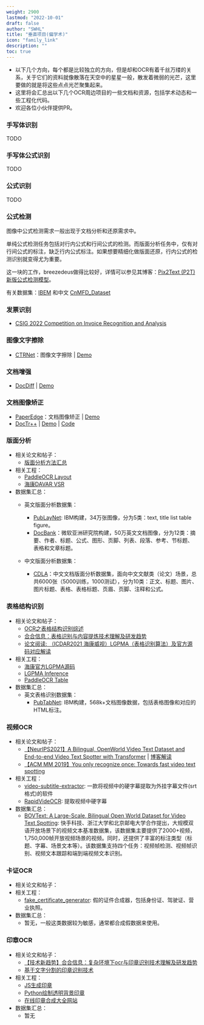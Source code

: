 ```yaml
---
weight: 2900
lastmod: "2022-10-01"
draft: false
author: "SWHL"
title: "垂直项目(偏学术)"
icon: "family_link"
description: ""
toc: true
---
```


- 以下几个方向，每个都是比较独立的方向，但是却和OCR有着千丝万缕的关系，关于它们的资料就像散落在天空中的星星一般，散发着微弱的光芒，这里要做的就是将这些点点光芒聚集起来。
- 这里将会汇总出以下几个OCR周边项目的一些文档和资源，包括学术动态和一些工程化代码。
- 欢迎各位小伙伴提供PR。

### 手写体识别
TODO

### 手写体公式识别
TODO

### 公式识别
TODO

### 公式检测
图像中公式检测需求一般出现于文档分析和还原需求中。

单纯公式检测任务包括对行内公式和行间公式的检测。而版面分析任务中，仅有对行间公式的标注，缺乏行内公式标注。如果想要精细化做版面还原，行内公式的检测识别就变得尤为重要。

这一块的工作，breezedeus做得比较好，详情可以参见其博客：[Pix2Text (P2T) 新版公式检测模型](https://www.breezedeus.com/article/p2t-mfd-20230613)。

有关数据集：[IBEM](https://zenodo.org/record/4757865) 和中文 [CnMFD_Dataset](https://github.com/breezedeus/CnMFD_Dataset)

### 发票识别
- [CSIG 2022 Competition on Invoice Recognition and Analysis](https://davar-lab.github.io/competition/CSIG2022-invoice-ch.html##)

### 图像文字擦除
- [CTRNet](https://github.com/lcy0604/CTRNet)：图像文字擦除 | [Demo](https://huggingface.co/spaces/SWHL/CTRNetDemo)

### 文档增强
- [DocDiff](https://arxiv.org/pdf/2305.03892.pdf) | [Demo](https://github.com/Royalvice/DocDiff)

### 文档图像矫正
- [PaperEdge](https://github.com/cvlab-stonybrook/PaperEdge)：文档图像矫正 | [Demo](https://huggingface.co/spaces/SWHL/PaperEdgeDemo)
- [DocTr++](https://arxiv.org/pdf/2304.08796.pdf) | [Demo](https://demo.doctrp.top/) | [Code](https://github.com/fh2019ustc/DocTr-Plus)

### 版面分析
- 相关论文和帖子：
  - [版面分析方法汇总](https://zhuanlan.zhihu.com/p/392058153)
- 相关工程：
  - [PaddleOCR Layout](https://github.com/PaddlePaddle/PaddleOCR/blob/release/2.5/ppstructure/layout/README_ch.md)
  - [海康DAVAR VSR](https://github.com/hikopensource/DAVAR-Lab-OCR/tree/main/demo/text_layout/VSR)
- 数据集汇总：
  - 英文版面分析数据集：
    - [PubLayNet](https://github.com/ibm-aur-nlp/PubLayNet): IBM构建，34万张图像，分为5类：text, title list table figure。
    - [DocBank](https://doc-analysis.github.io/docbank-page/index.html)：微软亚洲研究院构建，50万英文文档图像，分为12类：摘要、作者、标题、公式、图形、页脚、列表、段落、参考、节标题、表格和文章标题。

  - 中文版面分析数据集：
    - [CDLA](https://github.com/buptlihang/CDLA)：中文文档版面分析数据集，面向中文文献类（论文）场景，总共6000张（5000训练，1000测试），分为10类：正文、标题、图片、图片标题、表格、表格标题、页眉、页脚、注释和公式。

### 表格结构识别
- 相关论文和帖子：
  - [OCR之表格结构识别综述](https://blog.csdn.net/shiwanghualuo/article/details/123726879)
  - [合合信息：表格识别与内容提炼技术理解及研发趋势](https://blog.csdn.net/INTSIG/article/details/123000010?spm=1001.2014.3001.5502)
  - [论文阅读: （ICDAR2021 海康威视）LGPMA（表格识别算法）及官方源码对应解读](https://blog.csdn.net/shiwanghualuo/article/details/125047732?spm=1001.2014.3001.5501)
- 相关工程：
  - [海康官方LGPMA源码](https://github.com/hikopensource/DAVAR-Lab-OCR/tree/main/demo/table_recognition/lgpma)
  - [LGPMA Inference](https://github.com/SWHL/LGPMA_Infer)
  - [PaddleOCR Table](https://github.com/PaddlePaddle/PaddleOCR/blob/release/2.5/ppstructure/table/README_ch.md)
- 数据集汇总：
  - 英文表格识别数据集：
    - [PubTabNet](https://github.com/ibm-aur-nlp/PubTabNet): IBM构建，568k+文档图像数据，包括表格图像和对应的HTML标注。

### 视频OCR
- 相关论文和帖子：
  - [【NeurIPS2021】A Bilingual, OpenWorld Video Text Dataset and End-to-end Video Text Spotter with Transformer](https://arxiv.org/abs/2112.04888) | [博客解读](https://blog.csdn.net/shiwanghualuo/article/details/122712872?spm=1001.2014.3001.5501)
  - [【ACM MM 2019】You only recognize once: Towards fast video text spotting](https://arxiv.org/pdf/1903.03299)
- 相关工程：
  - [video-subtitle-extractor](https://github.com/YaoFANGUK/video-subtitle-extractor): 一款将视频中的硬字幕提取为外挂字幕文件(srt格式)的软件
  - [RapidVideOCR](https://github.com/SWHL/RapidVideOCR): 提取视频中硬字幕
- 数据集汇总：
  - [BOVText: A Large-Scale, Bilingual Open World Dataset for Video Text Spotting](https://github.com/weijiawu/BOVText-Benchmark): 快手科技、浙江大学和北京邮电大学合作提出，大规模双语开放场景下的视频文本基准数据集，该数据集主要提供了2000+视频，1,750,000帧开放视频场景的视频。同时，还提供了丰富的标注类型（标题、字幕、场景文本等）。该数据集支持四个任务：视频帧检测、视频帧识别、视频文本跟踪和端到端视频文本识别。

### 卡证OCR
- 相关论文和帖子：
- 相关工程：
  - [fake_certificate_generator](https://github.com/deep-practice/fake_certificate_generator): 假的证件合成器，包括身份证、驾驶证、营业执照。
- 数据集汇总：
  - 暂无，一般这类数据较为敏感，通常都合成假数据来使用。

### 印章OCR
- 相关论文和帖子：
  - [【技术新趋势】合合信息：复杂环境下ocr与印章识别技术理解及研发趋势](https://blog.csdn.net/INTSIG/article/details/125203307)
  - [基于文字分割的印章识别技术](https://hanspub.org/journal/PaperInformation.aspx?paperID=40945)
- 相关工程：
  - [JS生成印章](https://github.com/niezhiliang/canvas-draw-seal)
  - [Python绘制透明背景印章](https://www.bilibili.com/read/cv15847481/)
  - [在线印章合成大全网站](http://www.395.net.cn/)
- 数据集汇总：
  - 暂无
